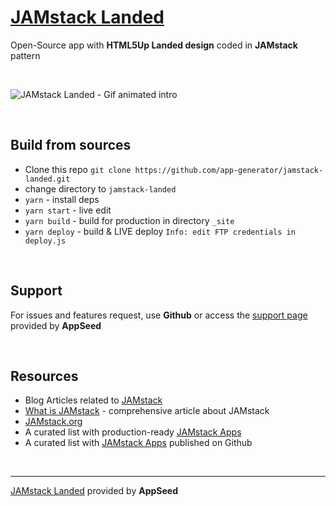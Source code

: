 # [JAMstack Landed](https://appseed.us/apps/jamstack/html5up-landed)

Open-Source app with **HTML5Up Landed design** coded in **JAMstack** pattern

<br />

![JAMstack Landed - Gif animated intro](https://github.com/app-generator/static/blob/master/products/jamstack-html5up-landed-intro.gif?raw=true)

<br />

## Build from sources

 - Clone this repo `git clone https://github.com/app-generator/jamstack-landed.git`
 - change directory to `jamstack-landed`
 - `yarn` - install deps
 - `yarn start` - live edit
 - `yarn build` - build for production in directory `_site`
 - `yarn deploy` - build & LIVE deploy `Info: edit FTP credentials in deploy.js `

<br />

## Support

For issues and features request, use **Github** or access the [support page](https://appseed.us/support) provided by **AppSeed** 

<br />

## Resources
 - Blog Articles related to [JAMstack](https://blog.appseed.us/tag/jamstack/)
 - [What is JAMstack](https://blog.appseed.us/what-is-jamstack/) - comprehensive article about JAMstack
 - [JAMstack.org](https://jamstack.org/)
 - A curated list with production-ready [JAMstack Apps](https://appseed.us/apps/jamstack)
 - A curated list with [JAMstack Apps](https://github.com/jamstack-apps/jamstack) published on Github

<br />

---
[JAMstack Landed](https://appseed.us/apps/jamstack/html5up-landed) provided by **AppSeed**
